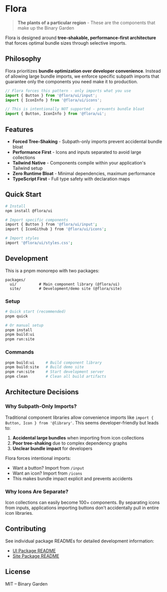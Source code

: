 # Flora

> **The plants of a particular region** - These are the components that make up the Binary Garden

Flora is designed around **tree-shakable, performance-first architecture** that forces optimal bundle sizes through selective imports.

## Philosophy

Flora prioritizes **bundle optimization over developer convenience**. Instead of allowing large bundle imports, we enforce specific subpath imports that guarantee only the components you need make it to production.

```javascript
// Flora forces this pattern - only imports what you use
import { Button } from '@flora/ui/input';
import { IconInfo } from '@flora/ui/icons';

// This is intentionally NOT supported - prevents bundle bloat
import { Button, IconInfo } from '@flora/ui';
```

## Features

- **Forced Tree-Shaking** - Subpath-only imports prevent accidental bundle bloat
- **Performance First** - Icons and inputs separated to avoid large collections
- **Tailwind Native** - Components compile within your application's Tailwind setup  
- **Zero Runtime Bloat** - Minimal dependencies, maximum performance
- **TypeScript First** - Full type safety with declaration maps

## Quick Start

```bash
# Install
npm install @flora/ui

# Import specific components
import { Button } from '@flora/ui/input';
import { IconGithub } from '@flora/ui/icons';

# Import styles
import '@flora/ui/styles.css';
```

## Development

This is a pnpm monorepo with two packages:

```
packages/
  ui/          # Main component library (@flora/ui)
  site/        # Development/demo site (@flora/site)
```

### Setup

```bash
# Quick start (recommended)
pnpm quick

# Or manual setup
pnpm install
pnpm build:ui
pnpm run:site
```

### Commands

```bash
pnpm build:ui     # Build component library
pnpm build:site   # Build demo site  
pnpm run:site     # Start development server
pnpm clean        # Clean all build artifacts
```

## Architecture Decisions

### Why Subpath-Only Imports?

Traditional component libraries allow convenience imports like `import { Button, Icon } from '@library'`. This seems developer-friendly but leads to:

1. **Accidental large bundles** when importing from icon collections
2. **Poor tree-shaking** due to complex dependency graphs
3. **Unclear bundle impact** for developers

Flora forces intentional imports:
- Want a button? Import from `/input`
- Want an icon? Import from `/icons`
- This makes bundle impact explicit and prevents accidents

### Why Icons Are Separate?

Icon collections can easily become 100+ components. By separating icons from inputs, applications importing buttons don't accidentally pull in entire icon libraries.

## Contributing

See individual package READMEs for detailed development information:
- [UI Package README](packages/ui/README.md)
- [Site Package README](packages/site/README.md)

## License

MIT – Binary Garden